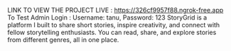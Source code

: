 LINK TO VIEW THE PROJECT LIVE : https://326cf9957f88.ngrok-free.app <br>
To Test Admin Login : Username: tanu, Password: 123
StoryGrid is a platform I built to share short stories, inspire creativity, and connect with fellow storytelling enthusiasts. 
You can read, share, and explore stories from different genres, all in one place.
